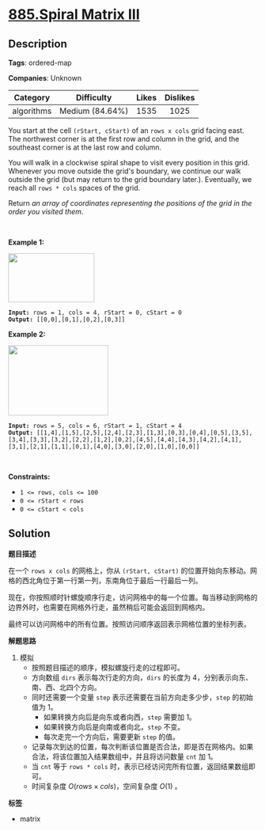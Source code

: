 # [885.Spiral Matrix III](https://leetcode.com/problems/spiral-matrix-iii/description/)

## Description

**Tags**: ordered-map

**Companies**: Unknown

|  Category  |   Difficulty    | Likes | Dislikes |
| :--------: | :-------------: | :---: | :------: |
| algorithms | Medium (84.64%) | 1535  |   1025   |

<p>You start at the cell <code>(rStart, cStart)</code> of an <code>rows x cols</code> grid facing east. The northwest corner is at the first row and column in the grid, and the southeast corner is at the last row and column.</p>
<p>You will walk in a clockwise spiral shape to visit every position in this grid. Whenever you move outside the grid&#39;s boundary, we continue our walk outside the grid (but may return to the grid boundary later.). Eventually, we reach all <code>rows * cols</code> spaces of the grid.</p>
<p>Return <em>an array of coordinates representing the positions of the grid in the order you visited them</em>.</p>
<p>&nbsp;</p>
<p><strong class="example">Example 1:</strong></p>
<img alt="" src="https://s3-lc-upload.s3.amazonaws.com/uploads/2018/08/24/example_1.png" style="width: 174px; height: 99px;" />
<pre><code><strong>Input:</strong> rows = 1, cols = 4, rStart = 0, cStart = 0
<strong>Output:</strong> [[0,0],[0,1],[0,2],[0,3]]</code></pre>
<p><strong class="example">Example 2:</strong></p>
<img alt="" src="https://s3-lc-upload.s3.amazonaws.com/uploads/2018/08/24/example_2.png" style="width: 202px; height: 142px;" />
<pre><code><strong>Input:</strong> rows = 5, cols = 6, rStart = 1, cStart = 4
<strong>Output:</strong> [[1,4],[1,5],[2,5],[2,4],[2,3],[1,3],[0,3],[0,4],[0,5],[3,5],[3,4],[3,3],[3,2],[2,2],[1,2],[0,2],[4,5],[4,4],[4,3],[4,2],[4,1],[3,1],[2,1],[1,1],[0,1],[4,0],[3,0],[2,0],[1,0],[0,0]]</code></pre>
<p>&nbsp;</p>
<p><strong>Constraints:</strong></p>
<ul>
  <li><code>1 &lt;= rows, cols &lt;= 100</code></li>
  <li><code>0 &lt;= rStart &lt; rows</code></li>
  <li><code>0 &lt;= cStart &lt; cols</code></li>
</ul>

## Solution

**题目描述**

在一个 `rows x cols` 的网格上，你从 `(rStart, cStart)` 的位置开始向东移动。网格的西北角位于第一行第一列，东南角位于最后一行最后一列。

现在，你按照顺时针螺旋顺序行走，访问网格中的每一个位置。每当移动到网格的边界外时，也需要在网格外行走，虽然稍后可能会返回到网格内。

最终可以访问网格中的所有位置。按照访问顺序返回表示网格位置的坐标列表。

**解题思路**

1. 模拟
   - 按照题目描述的顺序，模拟螺旋行走的过程即可。
   - 方向数组 `dirs` 表示每次行走的方向，`dirs` 的长度为 4，分别表示向东、南、西、北四个方向。
   - 同时还需要一个变量 `step` 表示还需要在当前方向走多少步，`step` 的初始值为 1。
     - 如果转换方向后是向东或者向西，`step` 需要加 1。
     - 如果转换方向后是向南或者向北，`step` 不变。
     - 每次走完一个方向后，需要更新 `step` 的值。
   - 记录每次到达的位置，每次判断该位置是否合法，即是否在网格内。如果合法，将该位置加入结果数组中，并且将访问数量 `cnt` 加 1。
   - 当 `cnt` 等于 `rows * cols` 时，表示已经访问完所有位置，返回结果数组即可。
   - 时间复杂度 $O(rows \times cols)$，空间复杂度 $O(1)$ 。

**标签**

- matrix
